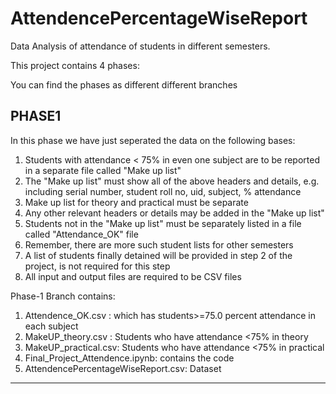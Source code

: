 # AttendencePercentageWiseReport
Data Analysis of attendance of students in different semesters.

This project contains 4 phases:

You can find the phases as different different branches

## PHASE1

In this phase we have just seperated the data on the following bases:

1.  Students with attendance < 75% in even one subject are to be reported in a separate file called "Make up list"						
2.  The "Make up list" must show all of the above headers and details, e.g. including serial number, student roll no, uid, subject, % attendance						
3.  Make up list for theory and practical must be separate						
4.  Any other relevant headers or details may be added in the "Make up list"						
5.  Students not in the "Make up list" must be separately listed in a file called "Attendance_OK" file						
6.  Remember, there are more such student lists for other semesters						
7.  A list of students finally detained will be provided in step 2 of the project, is not required for this step						
8.  All input and output files are required to be CSV files						

Phase-1 Branch contains:

1.  Attendence_OK.csv : which has students>=75.0 percent attendance in each subject
2.  MakeUP_theory.csv : Students who have attendance <75% in theory
3.  MakeUP_practical.csv:  Students who have attendance <75% in practical
4.  Final_Project_Attendence.ipynb: contains the code 
5.  AttendencePercentageWiseReport.csv: Dataset

**********************************************************************************************************


